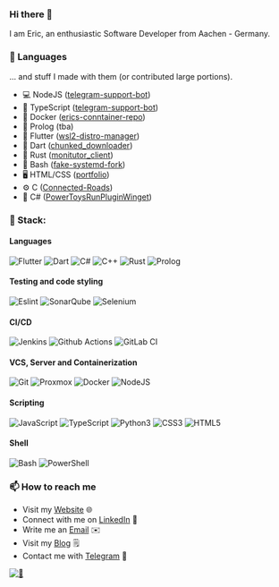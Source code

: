 
### Hi there 👋

I am Eric, an enthusiastic Software Developer from Aachen - Germany.

### 📖 Languages

... and stuff I made with them (or contributed large portions).

- 💻 NodeJS         ([telegram-support-bot](https://github.com/bostrot/telegram-support-bot))
- 🚀 TypeScript     ([telegram-support-bot](https://github.com/bostrot/telegram-support-bot))
- 🐳 Docker         ([erics-conntainer-repo](https://github.com/bostrot/erics-container-repo))
- 🤔 Prolog         (tba)
- 💬 Flutter        ([wsl2-distro-manager](https://github.com/bostrot/wsl2-distro-manager))
- 🎯 Dart           ([chunked_downloader](https://github.com/bostrot/chunked_downloader))
- 🦀 Rust           ([monitutor_client](https://github.com/bostrot/MoniTutor-docker))
- 💾 Bash           ([fake-systemd-fork](https://github.com/bostrot/fake-systemd))
- 🖥️ HTML/CSS       ([portfolio](https://github.com/bostrot/portfolio))
- ⚙️ C              ([Connected-Roads](https://github.com/IP-VS/Connected-Roads))
- 🔨 C#             ([PowerToysRunPluginWinget](https://github.com/bostrot/PowerToysRunPluginWinget))

### 🔮 Stack:

#### Languages

![Flutter](https://img.shields.io/static/v1?message=Flutter&logo=flutter&style=for-the-badge&color=1f1e34&label=%20)
![Dart](https://img.shields.io/static/v1?message=Dart&logo=dart&style=for-the-badge&color=1f1e34&label=%20)
![C#](https://img.shields.io/static/v1?message=C%23&logo=c-sharp&style=for-the-badge&color=1f1e34&label=%20)
![C++](https://img.shields.io/static/v1?message=C%2B%2B&logo=cplusplus&style=for-the-badge&color=1f1e34&label=%20)
![Rust](https://img.shields.io/static/v1?message=Rust&logo=rust&style=for-the-badge&color=1f1e34&label=%20)
![Prolog](https://img.shields.io/static/v1?message=Prolog&logo=prolog&style=for-the-badge&color=1f1e34&label=%20)

#### Testing and code styling

![Eslint](https://img.shields.io/static/v1?message=Eslint&logo=eslint&style=for-the-badge&color=1f1e34&label=%20)
![SonarQube](https://img.shields.io/static/v1?message=SonarQube&logo=sonarqube&style=for-the-badge&color=1f1e34&label=%20)
![Selenium](https://img.shields.io/static/v1?message=Selenium&logo=selenium&style=for-the-badge&color=1f1e34&label=%20)

#### CI/CD

![Jenkins](https://img.shields.io/static/v1?message=Jenkins&logo=jenkins&style=for-the-badge&color=1f1e34&label=%20)
![Github Actions](https://img.shields.io/static/v1?message=Github%20Actions&logo=github-actions&style=for-the-badge&color=1f1e34&label=%20)
![GitLab CI](https://img.shields.io/static/v1?message=GitLab%20CI&logo=gitlab&style=for-the-badge&color=1f1e34&label=%20)

#### VCS, Server and Containerization

![Git](https://img.shields.io/static/v1?message=Git&logo=git&style=for-the-badge&color=1f1e34&label=%20)
![Proxmox](https://img.shields.io/static/v1?message=Proxmox&logo=proxmox&style=for-the-badge&color=1f1e34&label=%20)
![Docker](https://img.shields.io/static/v1?message=Docker&logo=docker&style=for-the-badge&color=1f1e34&label=%20)
![NodeJS](https://img.shields.io/static/v1?message=node&logo=node.js&style=for-the-badge&color=1f1e34&label=%20)

#### Scripting

![JavaScript](https://img.shields.io/static/v1?message=JavaScript&logo=javascript&style=for-the-badge&color=1f1e34&label=%20)
![TypeScript](https://img.shields.io/static/v1?message=TypeScript&logo=typescript&style=for-the-badge&color=1f1e34&label=%20)
![Python3](https://img.shields.io/static/v1?message=python&logo=python&style=for-the-badge&color=1f1e34&label=%20)
![CSS3](https://img.shields.io/static/v1?message=CSS3&logo=css3&style=for-the-badge&color=1f1e34&label=%20)
![HTML5](https://img.shields.io/static/v1?message=HTML5&logo=html5&style=for-the-badge&color=1f1e34&label=%20)

#### Shell

![Bash](https://img.shields.io/static/v1?message=Bash&logo=gnu-bash&style=for-the-badge&color=1f1e34&label=%20)
![PowerShell](https://img.shields.io/static/v1?message=PowerShell&logo=powershell&style=for-the-badge&color=1f1e34&label=%20)

### 📫 How to reach me

- Visit my [Website](https://erictrenkel.com) 🌐
- Connect with me on [LinkedIn](https://www.linkedin.com/in/erictrenkel/) 👤
- Write me an [Email](mailto:github@bostrot.com) ✉️
- Visit my [Blog](https://senpai.club) 🗒
- Contact me with [Telegram](http://t.me/bostrot_bot) 🤖

[![👀](https://api.visitorbadge.io/api/visitors?path=bostrot&label=👀&labelColor=%231f1e34&countColor=%231f1e34&style=flat-square&labelStyle=upper)](https://visitorbadge.io/status?path=bostrot)
